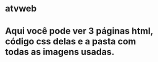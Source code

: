 # atvweb
# Aqui você pode ver 3 páginas html, código css delas e a pasta com todas as imagens usadas.
